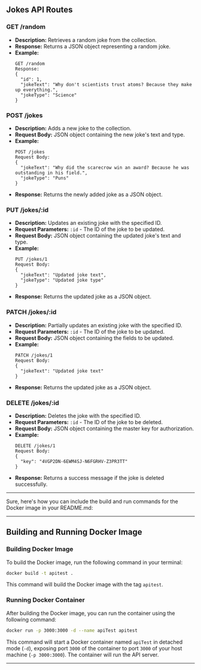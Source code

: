 ## Jokes API Routes

### GET /random

- **Description:** Retrieves a random joke from the collection.
- **Response:** Returns a JSON object representing a random joke.
- **Example:** 
  ```
  GET /random
  Response:
  {
    "id": 1,
    "jokeText": "Why don't scientists trust atoms? Because they make up everything.",
    "jokeType": "Science"
  }

### POST /jokes

- **Description:** Adds a new joke to the collection.
- **Request Body:** JSON object containing the new joke's text and type.
- **Example:** 
  ```
  POST /jokes
  Request Body:
  {
    "jokeText": "Why did the scarecrow win an award? Because he was outstanding in his field.",
    "jokeType": "Puns"
  }
  ```
- **Response:** Returns the newly added joke as a JSON object.

### PUT /jokes/:id

- **Description:** Updates an existing joke with the specified ID.
- **Request Parameters:** `:id` - The ID of the joke to be updated.
- **Request Body:** JSON object containing the updated joke's text and type.
- **Example:** 
  ```
  PUT /jokes/1
  Request Body:
  {
    "jokeText": "Updated joke text",
    "jokeType": "Updated joke type"
  }
  ```
- **Response:** Returns the updated joke as a JSON object.

### PATCH /jokes/:id

- **Description:** Partially updates an existing joke with the specified ID.
- **Request Parameters:** `:id` - The ID of the joke to be updated.
- **Request Body:** JSON object containing the fields to be updated.
- **Example:** 
  ```
  PATCH /jokes/1
  Request Body:
  {
    "jokeText": "Updated joke text"
  }
  ```
- **Response:** Returns the updated joke as a JSON object.

### DELETE /jokes/:id

- **Description:** Deletes the joke with the specified ID.
- **Request Parameters:** `:id` - The ID of the joke to be deleted.
- **Request Body:** JSON object containing the master key for authorization.
- **Example:** 
  ```
  DELETE /jokes/1
  Request Body:
  {
    "key": "4VGP2DN-6EWM4SJ-N6FGRHV-Z3PR3TT"
  }
  ```
- **Response:** Returns a success message if the joke is deleted successfully.

---

Sure, here's how you can include the build and run commands for the Docker image in your README.md:

---

## Building and Running Docker Image

### Building Docker Image

To build the Docker image, run the following command in your terminal:

```bash
docker build -t apitest .
```

This command will build the Docker image with the tag `apitest`.

### Running Docker Container

After building the Docker image, you can run the container using the following command:

```bash
docker run -p 3000:3000 -d --name apiTest apitest
```

This command will start a Docker container named `apiTest` in detached mode (`-d`), exposing port `3000` of the container to port `3000` of your host machine (`-p 3000:3000`). The container will run the API server.

---